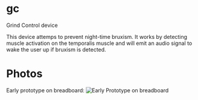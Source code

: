 gc
==

Grind Control device

This device attemps to prevent night-time bruxism. It works by detecting muscle activation on the temporalis 
muscle and will emit an audio signal to wake the user up if bruxism is detected.

Photos
======

Early prototype on breadboard:
![Early Prototype on breadboard](/gc/photos/prototype_breadboard/photo1.jpg "Early Prototype on breadboard")
